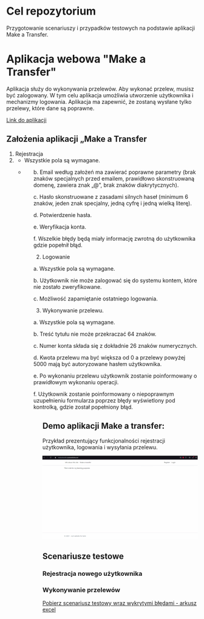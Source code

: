 # Cel repozytorium

Przygotowanie scenariuszy i przypadków testowych na podstawie aplikacji Make a Transfer. 

# Aplikacja webowa "Make a Transfer" 

Aplikacja służy do wykonywania przelewów. Aby wykonać przelew, musisz być zalogowany. 
W tym celu aplikacja umożliwia utworzenie użytkownika i mechanizmy logowania.
Aplikacja ma zapewnić, że zostaną wysłane tylko przelewy, które dane są poprawne.

<a href="https://makeatransfer.azurewebsites.net/">Link do aplikacji</a>

## Założenia aplikacji „Make a Transfer 
<ol>
<li>Rejestracja<li>
<ul>
  <li>Wszystkie pola są wymagane.<li>
  <ul>

  b.	Email według założeń ma zawierać poprawne parametry (brak znaków specjalnych przed emailem, prawidłowo skonstruowaną domenę, zawiera znak „@”, brak znaków diakrytycznych).

  c.	Hasło skonstruowane z zasadami silnych haseł (minimum 6 znaków, jeden znak specjalny, jedną cyfrę i jedną wielką literę).

  d.	Potwierdzenie hasła.

  e.	Weryfikacja konta.

  f.	Wszelkie błędy będą miały informację zwrotną do użytkownika gdzie popełnił błąd.

2.	Logowanie

  a.	Wszystkie pola są wymagane.

  b.	Użytkownik nie może zalogować się do systemu kontem, które nie zostało zweryfikowane.

  c.	Możliwość zapamiętanie ostatniego logowania.

3.	Wykonywanie przelewu.

  a.	Wszystkie pola są wymagane.

  b.	Treść tytułu nie może przekraczać 64 znaków.

  c.	Numer konta składa się z dokładnie 26 znaków numerycznych.

  d.	Kwota przelewu ma być większa od 0 a przelewy powyżej 5000 mają być autoryzowane hasłem użytkownika.

  e.	Po wykonaniu przelewu użytkownik zostanie poinformowany o prawidłowym wykonaniu operacji.

  f.	Użytkownik zostanie poinformowany o niepoprawnym uzupełnieniu formularza poprzez błędy wyświetlony pod kontrolką, gdzie został popełniony błąd.
<ol>


## Demo aplikacji Make a transfer:
Przykład prezentujący funkcjonalności rejestracji użytkownika, logowania i wysyłania przelewu.

![](docs/app_demo.gif)

## Scenariusze testowe

### Rejestracja nowego użytkownika

### Wykonywanie przelewów 
<a href="docs/test scenarios/make_transfer.xlsx" download="docs/test scenarios/make_transfer.xlsx">Pobierz scenariusz testowy wraz wykrytymi błędami - arkusz excel</a>

